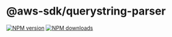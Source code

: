 # @aws-sdk/querystring-parser

[![NPM version](https://img.shields.io/npm/v/@aws-sdk/querystring-parser/beta.svg)](https://www.npmjs.com/package/@aws-sdk/querystring-parser)
[![NPM downloads](https://img.shields.io/npm/dm/@aws-sdk/querystring-parser.svg)](https://www.npmjs.com/package/@aws-sdk/querystring-parser)
